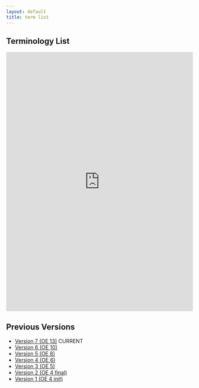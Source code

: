 ```yaml
---
layout: default
title: term list
---
```


## Terminology List

<iframe src="https://docs.google.com/spreadsheets/d/e/2PACX-1vSqKHVQhTRFSDXbaGWi8sE2LQv1Vg8DwICHTVN-j9JgG4UqOcW3DlRtylO1mcTZeQ/pubhtml?widget=true&amp;headers=false" style="width: 100%;height: 700px;border: none;"></iframe>

## Previous Versions

- [Version 7 (OE 13)](files/TermList_v7.xlsx) CURRENT
- [Version 6 (OE 10)](files/TermList_v6.xlsx) 
- [Version 5 (OE 8)](files/TermList_v5.xlsx) 
- [Version 4 (OE 6)](files/TermList_v4.xlsx)
- [Version 3 (OE 5)](files/TermList_v3.xlsx)
- [Version 2 (OE 4 final)](files/TermList_v2.xlsx)
- [Version 1 (OE 4 init)](files/TermList_v1.xlsx)

